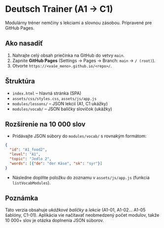 # Deutsch Trainer (A1 → C1)
Modulárny tréner nemčiny s lekciami a slovnou zásobou. Pripravené pre GitHub Pages.

## Ako nasadiť
1. Nahrajte celý obsah priečinka na GitHub do vetvy `main`.
2. Zapnite **GitHub Pages** (Settings → Pages → Branch: `main` → `/ (root)`).
3. Otvorte `https://<vaše_meno>.github.io/<repo>/`.

## Štruktúra
- `index.html` – hlavná stránka (SPA)
- `assets/css/styles.css`, `assets/js/app.js`
- `modules/lessons/` – JSON lekcií (A1, C1 ukážky)
- `modules/vocab/` – JSON balíčky slovíčok (ukážky)

## Rozšírenie na 10 000 slov
- Pridávajte JSON súbory do `modules/vocab/` s rovnakým formátom:
```json
{
  "id": "A1_food2",
  "level": "A1",
  "topic": "Jedlo 2",
  "words": [{"de": "der Käse", "sk": "syr"}]
}
```
- Následne doplňte položku do zoznamu v `assets/js/app.js` (funkcia `listVocabModules`).

## Poznámka
Táto verzia obsahuje *ukážkové balíčky* a *lekcie* (A1-01, A1-02… A1-05 šablóny, C1-01). Aplikácia vie načítavať neobmedzený počet modulov, takže 10 000+ slov je otázka doplnenia JSON súborov.

